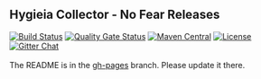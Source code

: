 ## Hygieia Collector - No Fear Releases

[![Build Status](https://travis-ci.com/Hygieia/hygieia-audit-nfrr-collector.svg?branch=master)](https://travis-ci.com/Hygieia/hygieia-audit-nfrr-collector)
[![Quality Gate Status](https://sonarcloud.io/api/project_badges/measure?project=Hygieia_hygieia-audit-nfrr-collector&metric=alert_status)](https://sonarcloud.io/dashboard?id=Hygieia_hygieia-audit-nfrr-collector)
[![Maven Central](https://img.shields.io/maven-central/v/com.capitalone.dashboard/nfrr-audit-collector.svg?label=Maven%20Central)](https://search.maven.org/search?q=g:%22com.capitalone.dashboard%22%20AND%20a:%22nfrr-audit-collector%22)
[![License](https://img.shields.io/badge/license-Apache%202-blue.svg)](https://www.apache.org/licenses/LICENSE-2.0)
[![Gitter Chat](https://badges.gitter.im/Join%20Chat.svg)](https://www.apache.org/licenses/LICENSE-2.0)
<br>
<br>
The README is in the [gh-pages](https://github.com/capitalone/Hygieia/blob/gh-pages/pages/hygieia/collectors/audit/nfrr-audit.md) branch. Please update it there.
